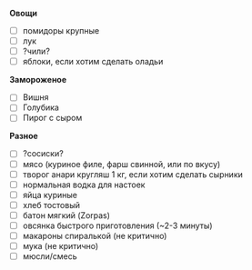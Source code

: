 **Овощи**
- [ ] помидоры крупные
- [ ] лук
- [ ] ?чили?
- [ ] яблоки, если хотим сделать оладьи

**Замороженое**
- [ ] Вишня
- [ ] Голубика
- [ ] Пирог с сыром

**Разное**
- [ ] ?сосиски?
- [ ] мясо (куриное филе, фарш свинной, или по вкусу)
- [ ] творог анари кругляш 1 кг, если хотим сделать сырники
- [ ] нормальная водка для настоек
- [ ] яйца куриные
- [ ] хлеб тостовый
- [ ] батон мягкий (Zorpas)
- [ ] овсянка быстрого приготовления (~2-3 минуты)
- [ ] макароны спиралькой (не критично)
- [ ] мука (не критично)
- [ ] мюсли/смесь
